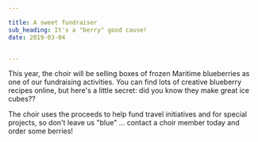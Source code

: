 ```yaml
---

title: A sweet fundraiser
sub_heading: It's a "berry" good cause!
date: 2019-03-04


---
```

<!-- ![](/images/20190319_210047.jpg) -->

This year, the choir will be selling boxes of frozen Maritime blueberries as one of our fundraising activities. You can find lots of creative blueberry recipes online, but here's a little secret: did you know they make great ice cubes??

The choir uses the proceeds to help fund travel initiatives and for special projects, so don't leave us "blue" ... contact a choir member today and order some berries!